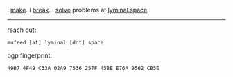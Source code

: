 i [make](https://www.mufeedvh.com/projects/). i [break](https://www.mufeedvh.com/about/). i [solve](https://lyminal.space/solve/) problems at [lyminal.space](https://lyminal.space/).

----

reach out:

```
mufeed [at] lyminal [dot] space
```

pgp fingerprint:

```
49B7 4F49 C33A 02A9 7536 257F 45BE E76A 9562 CB5E
```
